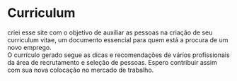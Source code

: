 # Curriculum
 criei esse site com o objetivo de auxiliar as pessoas na criação de seu curriculum vitae, um documento essencial para quem está a procura de um novo emprego.  
 O currículo gerado segue as dicas e recomendações de vários profissionais da área de recrutamento e seleção de pessoas. Espero contribuir assim com sua nova colocação no mercado de trabalho.
